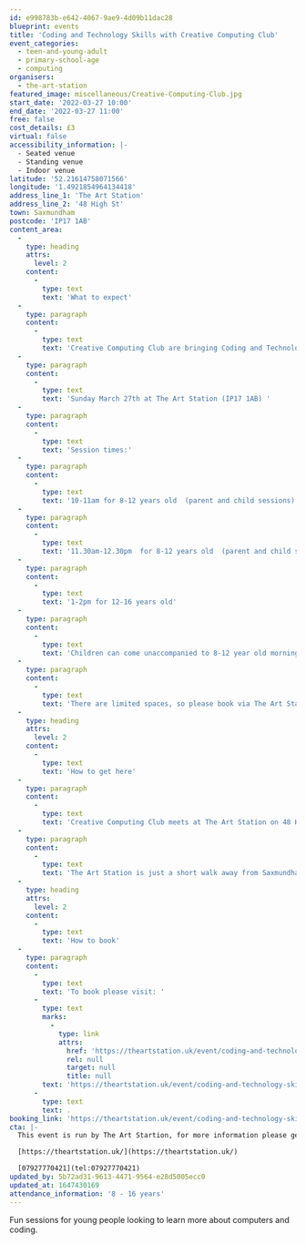 ```yaml
---
id: e998783b-e642-4067-9ae9-4d09b11dac28
blueprint: events
title: 'Coding and Technology Skills with Creative Computing Club'
event_categories:
  - teen-and-young-adult
  - primary-school-age
  - computing
organisers:
  - the-art-station
featured_image: miscellaneous/Creative-Computing-Club.jpg
start_date: '2022-03-27 10:00'
end_date: '2022-03-27 11:00'
free: false
cost_details: £3
virtual: false
accessibility_information: |-
  - Seated venue 
  - Standing venue
  - Indoor venue
latitude: '52.21614758071566'
longitude: '1.4921854964134418'
address_line_1: 'The Art Station'
address_line_2: '48 High St'
town: Saxmundham
postcode: 'IP17 1AB'
content_area:
  -
    type: heading
    attrs:
      level: 2
    content:
      -
        type: text
        text: 'What to expect'
  -
    type: paragraph
    content:
      -
        type: text
        text: 'Creative Computing Club are bringing Coding and Technology Skills to Saxmundham with taster sessions for children and young people at The Art Station!'
  -
    type: paragraph
    content:
      -
        type: text
        text: 'Sunday March 27th at The Art Station (IP17 1AB) '
  -
    type: paragraph
    content:
      -
        type: text
        text: 'Session times:'
  -
    type: paragraph
    content:
      -
        type: text
        text: '10-11am for 8-12 years old  (parent and child sessions)'
  -
    type: paragraph
    content:
      -
        type: text
        text: '11.30am-12.30pm  for 8-12 years old  (parent and child sessions)'
  -
    type: paragraph
    content:
      -
        type: text
        text: '1-2pm for 12-16 years old'
  -
    type: paragraph
    content:
      -
        type: text
        text: 'Children can come unaccompanied to 8-12 year old morning sessions with written parent approval.'
  -
    type: paragraph
    content:
      -
        type: text
        text: 'There are limited spaces, so please book via The Art Station’s website as soon as possible. All sessions are £3, but free places are available on request.'
  -
    type: heading
    attrs:
      level: 2
    content:
      -
        type: text
        text: 'How to get here'
  -
    type: paragraph
    content:
      -
        type: text
        text: 'Creative Computing Club meets at The Art Station on 48 High Street in Saxmundham.'
  -
    type: paragraph
    content:
      -
        type: text
        text: 'The Art Station is just a short walk away from Saxmundham train station or, if you''re travelling by car, there is parking at the front of the building.'
  -
    type: heading
    attrs:
      level: 2
    content:
      -
        type: text
        text: 'How to book'
  -
    type: paragraph
    content:
      -
        type: text
        text: 'To book please visit: '
      -
        type: text
        marks:
          -
            type: link
            attrs:
              href: 'https://theartstation.uk/event/coding-and-technology-skills-with-creative-computing-club/'
              rel: null
              target: null
              title: null
        text: 'https://theartstation.uk/event/coding-and-technology-skills-with-creative-computing-club/'
      -
        type: text
        text: .
booking_link: 'https://theartstation.uk/event/coding-and-technology-skills-with-creative-computing-club/'
cta: |-
  This event is run by The Art Startion, for more information please get in touch via:

  [https://theartstation.uk/](https://theartstation.uk/)

  [07927770421](tel:07927770421)
updated_by: 5b72ad31-9613-4471-9564-e28d5005ecc0
updated_at: 1647430169
attendance_information: '8 - 16 years'
---
```

Fun sessions for young people looking to learn more about computers and coding.